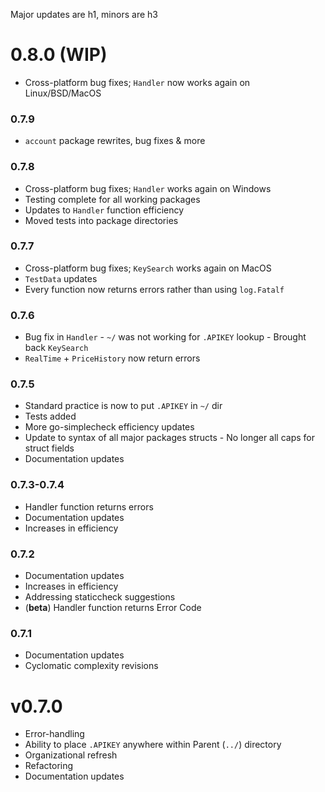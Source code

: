 Major updates are h1, minors are h3

# 0.8.0 (WIP)

- Cross-platform bug fixes; `Handler` now works again on Linux/BSD/MacOS

### 0.7.9

- `account` package rewrites, bug fixes & more

### 0.7.8

- Cross-platform bug fixes; `Handler` works again on Windows
- Testing complete for all working packages
- Updates to `Handler` function efficiency
- Moved tests into package directories

### 0.7.7

- Cross-platform bug fixes; `KeySearch` works again on MacOS
- `TestData` updates
- Every function now returns errors rather than using `log.Fatalf`

### 0.7.6

- Bug fix in `Handler` - `~/` was not working for `.APIKEY` lookup - Brought back `KeySearch`
- `RealTime` + `PriceHistory` now return errors

### 0.7.5

- Standard practice is now to put `.APIKEY` in `~/` dir
- Tests added
- More go-simplecheck efficiency updates
- Update to syntax of all major packages structs - No longer all caps for struct fields
- Documentation updates

### 0.7.3-0.7.4

- Handler function returns errors
- Documentation updates
- Increases in efficiency

### 0.7.2

- Documentation updates
- Increases in efficiency
- Addressing staticcheck suggestions
- (**beta**) Handler function returns Error Code

### 0.7.1

- Documentation updates
- Cyclomatic complexity revisions

# v0.7.0

- Error-handling
- Ability to place `.APIKEY` anywhere within Parent (`../`) directory
- Organizational refresh
- Refactoring
- Documentation updates